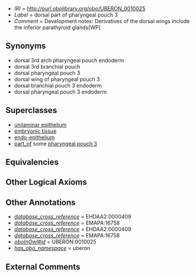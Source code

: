  * *IRI* = http://purl.obolibrary.org/obo/UBERON_0010025
 * *Label* = dorsal part of pharyngeal pouch 3
 * *Comment* = Development notes: Derivatives of the dorsal wings include the inferior parathyroid glands[WP]

## Synonyms

 * dorsal 3rd arch pharyngeal pouch endoderm
 * dorsal 3rd branchial pouch
 * dorsal pharyngeal pouch 3
 * dorsal wing of pharyngeal pouch 3
 * dorsal branchial pouch 3 endoderm
 * dorsal pharyngeal pouch 3 endoderm

## Superclasses

 * [unilaminar epithelium](../../UBERON/90/UBERON_0000490.md)
 * [embryonic tissue](../../UBERON/91/UBERON_0005291.md)
 * [endo-epithelium](../../UBERON/11/UBERON_0005911.md)
 * [part_of](../../BFO/50/BFO_0000050.md) some [pharyngeal pouch 3](../../UBERON/24/UBERON_0007124.md)

## Equivalencies


## Other Logical Axioms


## Other Annotations

 * *[database_cross_reference](../../ef/oboInOwl#hasDbXref.md)* = EHDAA2:0000409
 * *[database_cross_reference](../../ef/oboInOwl#hasDbXref.md)* = EMAPA:16758
 * *[database_cross_reference](../../ef/oboInOwl#hasDbXref.md)* = EHDAA2:0000409
 * *[database_cross_reference](../../ef/oboInOwl#hasDbXref.md)* = EMAPA:16758
 * *[oboInOwl#id](../../id/oboInOwl#id.md)* = UBERON:0010025
 * *[has_obo_namespace](../../ce/oboInOwl#hasOBONamespace.md)* = uberon

## External Comments

